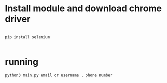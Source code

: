 # Install module and download chrome driver 
```bash
    
pip install selenium 
 
```

#   running 
```bash
python3 main.py email or username , phone number

```
